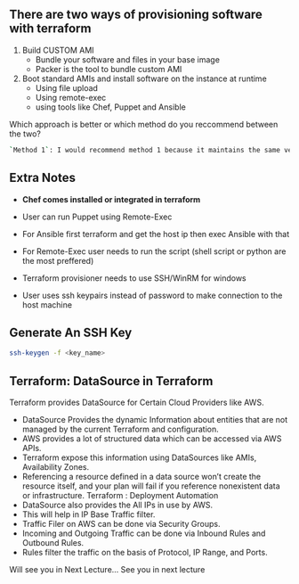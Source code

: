 ## __There are two ways of provisioning software with terraform__

1. Build CUSTOM AMI
    - Bundle your software and files in your base image
    - Packer is the tool to bundle custom AMI
2. Boot standard AMIs and install software on the instance at runtime
    - Using file upload
    - Using remote-exec
    - using tools like Chef, Puppet and Ansible



Which approach is better or which method do you reccommend between the two?

```bash
`Method 1`: I would recommend method 1 because it maintains the same version of the operating system for instance if you develop a software today, in 4 months time yu can still use the same operating system hence there won't be need to alter the software or it's dependenceies
```

## Extra Notes

- __Chef comes installed or integrated in terraform__
- User can run Puppet using Remote-Exec
- For Ansible first terraform and get the host ip then exec Ansible with that <IP>

- For Remote-Exec user needs to run the script (shell script or python are the most preffered)
- Terraform provisioner needs to use SSH/WinRM for windows
- User uses ssh keypairs instead of password to make connection to the host machine

## Generate An SSH Key

```bash
ssh-keygen -f <key_name>
```

## Terraform: DataSource in Terraform

Terraform provides DataSource for Certain Cloud Providers like AWS. 
* DataSource Provides the dynamic Information about entities that are not managed by the current Terraform and configuration. 
* AWS provides a lot of structured data which can be accessed via AWS APIs. 
* Terraform expose this information using DataSources like AMIs, Availability Zones. 
* Referencing a resource defined in a data source won’t create the resource itself, and your plan will fail if you reference nonexistent data or infrastructure. Terraform : Deployment Automation
* DataSource also provides the All IPs in use by AWS. 
* This will help in IP Base Traffic filter. 
* Traffic Filer on AWS can be done via Security Groups. 
* Incoming and Outgoing Traffic can be done via Inbound Rules and Outbound Rules. 
* Rules filter the traffic on the basis of Protocol, IP Range, and Ports.

Will see you in Next Lecture…
See you in next lecture 
